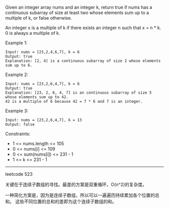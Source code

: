 Given an integer array nums and an integer k, return true if nums has a continuous subarray of size at least two whose elements sum up to a multiple of k, or false otherwise.

An integer x is a multiple of k if there exists an integer n such that x = n * k. 0 is always a multiple of k.



Example 1:

```
Input: nums = [23,2,4,6,7], k = 6
Output: true
Explanation: [2, 4] is a continuous subarray of size 2 whose elements sum up to 6.
```

Example 2:

```
Input: nums = [23,2,6,4,7], k = 6
Output: true
Explanation: [23, 2, 6, 4, 7] is an continuous subarray of size 5 whose elements sum up to 42.
42 is a multiple of 6 because 42 = 7 * 6 and 7 is an integer.
```

Example 3:

```
Input: nums = [23,2,6,4,7], k = 13
Output: false
```

Constraints:

- 1 <= nums.length <= 105
- 0 <= nums[i] <= 109
- 0 <= sum(nums[i]) <= 231 - 1
- 1 <= k <= 231 - 1

----

leetcode 523

关键在于连续子数组的寻找。最差的方案是双重循环，O(n^2)的复杂度。

一种简化方案是，因为是连续子数组，所以可以一遍遍历持续累加各个位置的总和。
这些不同位置的总和的差即为这个连续子数组的和。